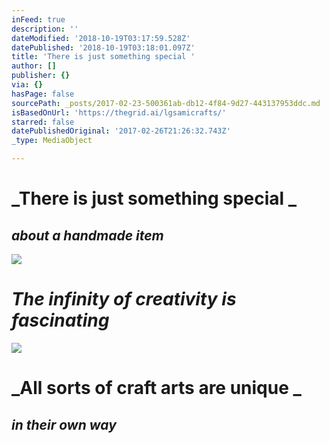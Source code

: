 ```yaml
---
inFeed: true
description: ''
dateModified: '2018-10-19T03:17:59.528Z'
datePublished: '2018-10-19T03:18:01.097Z'
title: 'There is just something special '
author: []
publisher: {}
via: {}
hasPage: false
sourcePath: _posts/2017-02-23-500361ab-db12-4f84-9d27-443137953ddc.md
isBasedOnUrl: 'https://thegrid.ai/lgsamicrafts/'
starred: false
datePublishedOriginal: '2017-02-26T21:26:32.743Z'
_type: MediaObject

---
```

# _There is just something special _

## _about a handmade item_
![](https://the-grid-user-content.s3-us-west-2.amazonaws.com/ec6a0108-c34b-480e-9455-af953b196465.jpg)

# _The infinity of creativity is fascinating_
![](https://the-grid-user-content.s3-us-west-2.amazonaws.com/04f30e81-bfde-4776-bcce-4da053c8e499.jpg)

# _All sorts of craft arts are unique _

## _in their own way_